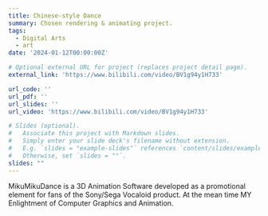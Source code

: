 ```yaml
---
title: Chinese-style Dance
summary: Chosen rendering & animating project.
tags:
  - Digital Arts
  - art
date: '2024-01-12T00:00:00Z'

# Optional external URL for project (replaces project detail page).
external_link: 'https://www.bilibili.com/video/BV1g94y1H733'

url_code: ''
url_pdf: ''
url_slides: ''
url_video: 'https://www.bilibili.com/video/BV1g94y1H733'

# Slides (optional).
#   Associate this project with Markdown slides.
#   Simply enter your slide deck's filename without extension.
#   E.g. `slides = "example-slides"` references `content/slides/example-slides.md`.
#   Otherwise, set `slides = ""`.
slides: ""
---
```

MikuMikuDance is a 3D Animation Software developed as a promotional element for fans of the Sony/Sega Vocaloid product. At the mean time MY Enlightment of Computer Graphics and Animation.
